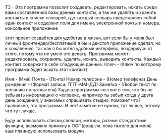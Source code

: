 ТЗ - Эта программа позволит создавать, редактировать, искать среди вами составленной базы данных контакты, а так же удалять и хранить контакты в списке словарей, где  каждый словарь представляет собой один контакт и содержит поля для имени, электронной почты и номера. консольное приложение

этот проект создаётся для удобства в жизни, вот если бы у меня был личный фронтендер(бесплатный) я бы и декстоп приложение сделал, но к сожалению, так как я бы хотел удобный интерфейс, воздержусь от этого, потому что не умею это делать. Программа может: редактировать, сохранять, удалять, искать, выводить контакты. Каждый контакт содержит в себе следующие данные.
Ключ - (Ключ по которому программа будет искать этот контакт)

Имя - (Имя)
Почта - (Почта)
Номер телефона - (Номер телефона)
День рождения - (Формат записи: ГГГГ-ММ-ДД)
Заметка - (Любой текст по желанию пользователя)
Задача программы состоит в том, что бы не забывать информацию о человеке, например ты забыл когда у друга день рождения, у знакомых спрашивать стыдно. поможет что? правильно, эта программа. И нет! заметки не нужны, тут лучше, потому что тут лучше.

Буду использовать списки,словари, методы, разные стандартные функции, возможно примкну к ООП(вряд-ли, пока тяжело для меня) ещё планирую использовать модули
